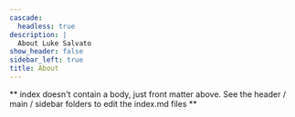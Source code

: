```yaml
---
cascade:
  headless: true
description: |
  About Luke Salvato 
show_header: false
sidebar_left: true
title: About
---
```


** index doesn't contain a body, just front matter above.
See the header / main / sidebar folders to edit the index.md files **
